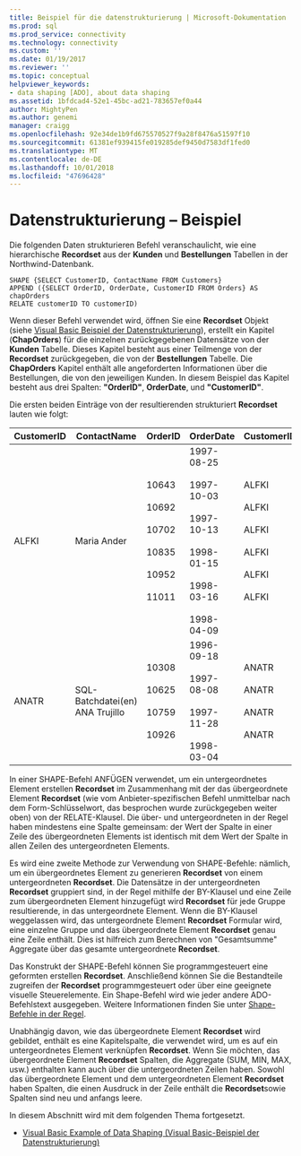 ```yaml
---
title: Beispiel für die datenstrukturierung | Microsoft-Dokumentation
ms.prod: sql
ms.prod_service: connectivity
ms.technology: connectivity
ms.custom: ''
ms.date: 01/19/2017
ms.reviewer: ''
ms.topic: conceptual
helpviewer_keywords:
- data shaping [ADO], about data shaping
ms.assetid: 1bfdcad4-52e1-45bc-ad21-783657ef0a44
author: MightyPen
ms.author: genemi
manager: craigg
ms.openlocfilehash: 92e34de1b9fd675570527f9a28f8476a51597f10
ms.sourcegitcommit: 61381ef939415fe019285def9450d7583df1fed0
ms.translationtype: MT
ms.contentlocale: de-DE
ms.lasthandoff: 10/01/2018
ms.locfileid: "47696428"
---
```

# <a name="data-shaping-example"></a>Datenstrukturierung – Beispiel
Die folgenden Daten strukturieren Befehl veranschaulicht, wie eine hierarchische **Recordset** aus der **Kunden** und **Bestellungen** Tabellen in der Northwind-Datenbank.  
  
```  
SHAPE {SELECT CustomerID, ContactName FROM Customers}   
APPEND ({SELECT OrderID, OrderDate, CustomerID FROM Orders} AS chapOrders   
RELATE customerID TO customerID)   
```  
  
 Wenn dieser Befehl verwendet wird, öffnen Sie eine **Recordset** Objekt (siehe [Visual Basic Beispiel der Datenstrukturierung](../../../ado/guide/data/visual-basic-example-of-data-shaping.md)), erstellt ein Kapitel (**ChapOrders**) für die einzelnen zurückgegebenen Datensätze von der **Kunden** Tabelle. Dieses Kapitel besteht aus einer Teilmenge von der **Recordset** zurückgegeben, die von der **Bestellungen** Tabelle. Die **ChapOrders** Kapitel enthält alle angeforderten Informationen über die Bestellungen, die von den jeweiligen Kunden. In diesem Beispiel das Kapitel besteht aus drei Spalten: **"OrderID"**, **OrderDate**, und **"CustomerID"**.  
  
 Die ersten beiden Einträge von der resultierenden strukturiert **Recordset** lauten wie folgt:  
  
|CustomerID|ContactName|OrderID|OrderDate|CustomerID|  
|----------------|-----------------|-------------|---------------|----------------|  
|ALFKI|Maria Ander|10643<br /><br /> 10692<br /><br /> 10702<br /><br /> 10835<br /><br /> 10952<br /><br /> 11011|1997-08-25<br /><br /> 1997-10-03<br /><br /> 1997-10-13<br /><br /> 1998-01-15<br /><br /> 1998-03-16<br /><br /> 1998-04-09|ALFKI<br /><br /> ALFKI<br /><br /> ALFKI<br /><br /> ALFKI<br /><br /> ALFKI<br /><br /> ALFKI|  
|ANATR|SQL-Batchdatei(en) ANA Trujillo|10308<br /><br /> 10625<br /><br /> 10759<br /><br /> 10926|1996-09-18<br /><br /> 1997-08-08<br /><br /> 1997-11-28<br /><br /> 1998-03-04|ANATR<br /><br /> ANATR<br /><br /> ANATR<br /><br /> ANATR|  
  
 In einer SHAPE-Befehl ANFÜGEN verwendet, um ein untergeordnetes Element erstellen **Recordset** im Zusammenhang mit der das übergeordnete Element **Recordset** (wie vom Anbieter-spezifischen Befehl unmittelbar nach dem Form-Schlüsselwort, das besprochen wurde zurückgegeben weiter oben) von der RELATE-Klausel. Die über- und untergeordneten in der Regel haben mindestens eine Spalte gemeinsam: der Wert der Spalte in einer Zeile des übergeordneten Elements ist identisch mit dem Wert der Spalte in allen Zeilen des untergeordneten Elements.  
  
 Es wird eine zweite Methode zur Verwendung von SHAPE-Befehle: nämlich, um ein übergeordnetes Element zu generieren **Recordset** von einem untergeordneten **Recordset**. Die Datensätze in der untergeordneten **Recordset** gruppiert sind, in der Regel mithilfe der BY-Klausel und eine Zeile zum übergeordneten Element hinzugefügt wird **Recordset** für jede Gruppe resultierende, in das untergeordnete Element. Wenn die BY-Klausel weggelassen wird, das untergeordnete Element **Recordset** Formular wird, eine einzelne Gruppe und das übergeordnete Element **Recordset** genau eine Zeile enthält. Dies ist hilfreich zum Berechnen von "Gesamtsumme" Aggregate über das gesamte untergeordnete **Recordset**.  
  
 Das Konstrukt der SHAPE-Befehl können Sie programmgesteuert eine geformten erstellen **Recordset**. Anschließend können Sie die Bestandteile zugreifen der **Recordset** programmgesteuert oder über eine geeignete visuelle Steuerelemente. Ein Shape-Befehl wird wie jeder andere ADO-Befehlstext ausgegeben. Weitere Informationen finden Sie unter [Shape-Befehle in der Regel](../../../ado/guide/data/shape-commands-in-general.md).  
  
 Unabhängig davon, wie das übergeordnete Element **Recordset** wird gebildet, enthält es eine Kapitelspalte, die verwendet wird, um es auf ein untergeordnetes Element verknüpfen **Recordset**. Wenn Sie möchten, das übergeordnete Element **Recordset** Spalten, die Aggregate (SUM, MIN, MAX, usw.) enthalten kann auch über die untergeordneten Zeilen haben. Sowohl das übergeordnete Element und dem untergeordneten Element **Recordset** haben Spalten, die einen Ausdruck in der Zeile enthält die **Recordset**sowie Spalten sind neu und anfangs leere.  
  
 In diesem Abschnitt wird mit dem folgenden Thema fortgesetzt.  
  
-   [Visual Basic Example of Data Shaping (Visual Basic-Beispiel der Datenstrukturierung)](../../../ado/guide/data/visual-basic-example-of-data-shaping.md)
